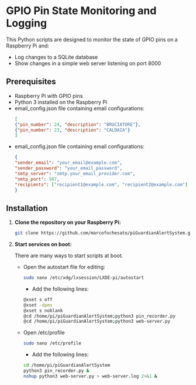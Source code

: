 # GPIO Pin State Monitoring and Logging

This Python scripts are designed to monitor the state of GPIO pins on a Raspberry Pi and:
- Log changes to a SQLite database
- Show changes in a simple web server listening on port 8000


## Prerequisites

- Raspberry Pi with GPIO pins
- Python 3 installed on the Raspberry Pi
- email_config.json file containing email configurations:
    ```json
    [
    {"pin_number": 24, "description": "BRUCIATORE"},
    {"pin_number": 23, "description": "CALDAIA"}
   ]

- email_config.json file containing email configurations:
    ```json
    {
  "sender_email": "your_email@example.com",
  "sender_password": "your_email_password",
  "smtp_server": "smtp.your_email_provider.com",
  "smtp_port": 587,
  "recipients": ["recipient1@example.com", "recipient2@example.com"]
  }


## Installation

1. **Clone the repository on your Raspberry Pi:**

    ```bash
    git clone https://github.com/marcofochesato/piGuardianAlertSystem.git
    ```


3. **Start services on boot:**

   There are many ways to start scripts at boot.

   * Open the autostart file for editing:

      ```bash
      sudo nano /etc/xdg/lxsession/LXDE-pi/autostart 
      ```
      
      - Add the following lines:
      
      ```bash
      @xset s off
      @xset -dpms
      @xset s noblank
      @cd /home/pi/piGuardianAlertSystem;python3 pin_recorder.py
      @cd /home/pi/piGuardianAlertSystem;python3 web-server.py
       ```
   
   * Open /etc/profile

        ```bash
        sudo nano /etc/profile
        ```
      
        - Add the following lines:
      
        ```bash
        cd /home/pi/piGuardianAlertSystem
        python3 pin_recorder.py &
        nohup python3 web-server.py > web-server.log 2>&1 &
